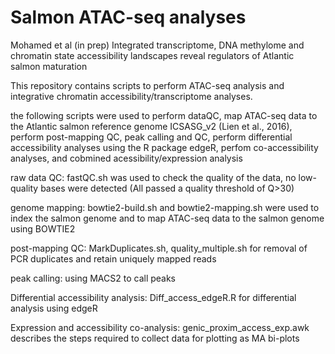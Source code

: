 # Salmon ATAC-seq analyses
Mohamed et al (in prep) Integrated transcriptome, DNA methylome and chromatin state accessibility landscapes reveal regulators of Atlantic salmon maturation

This repository contains scripts to perform ATAC-seq analysis and integrative chromatin accessibility/transcriptome analyses. 

the following scripts were used to perform dataQC, map ATAC-seq data to the Atlantic salmon reference genome ICSASG_v2 (Lien et al., 2016), perform post-mapping QC, peak calling and QC, perform differential accessibility analyses using the R package edgeR, perfom co-accessibility analyses, and cobmined acessibility/expression analysis 

raw data QC: fastQC.sh was used to check the quality of the data, no low-quality bases were detected (All passed a quality threshold of Q>30)

genome mapping: bowtie2-build.sh and bowtie2-mapping.sh were used to index the salmon genome and to map ATAC-seq data to the salmon genome using BOWTIE2 

post-mapping QC: MarkDuplicates.sh, quality_multiple.sh for removal of PCR duplicates and retain uniquely mapped reads 

peak calling: using MACS2 to call peaks 

Differential accessibility analysis: Diff_access_edgeR.R for differential analysis using edgeR 

Expression and accessibility co-analysis: genic_proxim_access_exp.awk describes the steps required to collect data for plotting as MA bi-plots 




